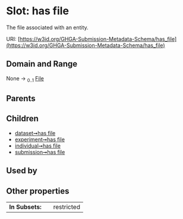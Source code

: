 
# Slot: has file


The file associated with an entity.

URI: [https://w3id.org/GHGA-Submission-Metadata-Schema/has_file](https://w3id.org/GHGA-Submission-Metadata-Schema/has_file)


## Domain and Range

None &#8594;  <sub>0..1</sub> [File](File.md)

## Parents


## Children

 *  [dataset➞has file](dataset_has_file.md)
 *  [experiment➞has file](experiment_has_file.md)
 *  [individual➞has file](individual_has_file.md)
 *  [submission➞has file](submission_has_file.md)

## Used by


## Other properties

|  |  |  |
| --- | --- | --- |
| **In Subsets:** | | restricted |

